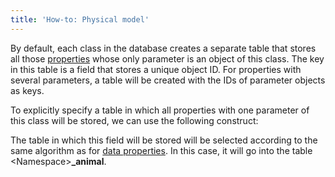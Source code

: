 ```yaml
---
title: 'How-to: Physical model'
---
```


By default, each class in the database creates a separate table that stores all those [properties](Properties.md) whose only parameter is an object of this class. The key in this table is a field that stores a unique object ID. For properties with several parameters, a table will be created with the IDs of parameter objects as keys.

To explicitly specify a table in which all properties with one parameter of this class will be stored, we can use the following construct:



The table in which this field will be stored will be selected according to the same algorithm as for [data properties](Data_properties_DATA_.md). In this case, it will go into the table &lt;Namespace&gt;**\_animal**.
